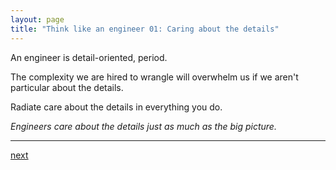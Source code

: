 ```yaml
---
layout: page
title: "Think like an engineer 01: Caring about the details"
---
```


An engineer is detail-oriented, period.

The complexity we are hired to wrangle will overwhelm us if we aren't particular about the details.

Radiate care about the details in everything you do.

_Engineers care about the details just as much as the big picture._

---
[next](../02-caring-about-big-picture)
